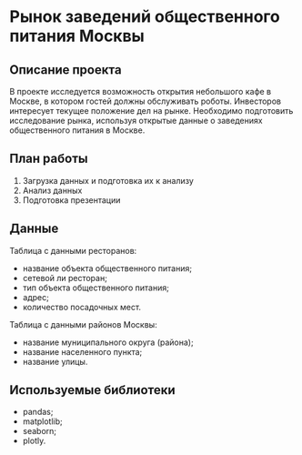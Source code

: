 # Рынок заведений общественного питания Москвы
## Описание проекта

В проекте исследуется возможность открытия небольшого кафе в Москве, в котором гостей должны обслуживать роботы. Инвесторов интересует текущее положение дел на рынке.
Необходимо подготовить исследование рынка, используя открытые данные о заведениях общественного питания в Москве.

## План работы
1. Загрузка данных и подготовка их к анализу
2. Анализ данных
3. Подготовка презентации

## Данные
Таблица с данными ресторанов:
- название объекта общественного питания;
- сетевой ли ресторан;
- тип объекта общественного питания;
- адрес;
- количество посадочных мест.

Таблица с данными районов Москвы:
- название муниципального округа (района);
- название населенного пункта;
- название улицы.

## Используемые библиотеки
- pandas;
- matplotlib;
- seaborn;
- plotly.
